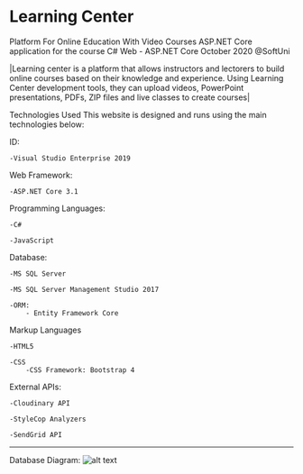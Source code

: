# Learning Center
 Platform For Online Education With Video Courses
 ASP.NET Core application for the course C# Web - ASP.NET Core October 2020 @SoftUni

 |Learning center is a platform that allows instructors and lectorers to
build online courses based on their knowledge and experience. Using
Learning Center development tools, they can upload videos, PowerPoint
presentations, PDFs, ZIP files and live classes to create courses|

Technologies Used This website is designed and runs using the main technologies below:

ID:

    -Visual Studio Enterprise 2019

Web Framework: 

    -ASP.NET Core 3.1

Programming Languages:

    -C#

    -JavaScript

Database:

    -MS SQL Server

    -MS SQL Server Management Studio 2017

    -ORM:
        - Entity Framework Core

Markup Languages

    -HTML5

    -CSS
        -CSS Framework: Bootstrap 4

External APIs:

    -Cloudinary API

    -StyleCop Analyzers

    -SendGrid API

----------------------------------------------------------------------------------------

Database Diagram:
![alt text](https://res.cloudinary.com/dszoti5z4/image/upload/v1608301842/LearningCenterSecondDatabase_zlor6y.png)